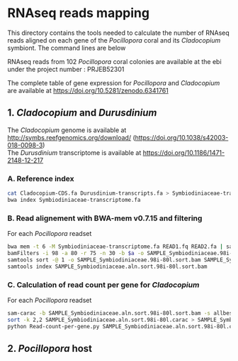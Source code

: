 # RNAseq reads mapping
This directory contains the tools needed to calculate the number of RNAseq reads aligned on each gene of the *Pocillopora* coral and its *Cladocopium* symbiont. 
The command lines are below  

RNAseq reads from 102 *Pocillopora* coral colonies are available at the ebi under the project number : PRJEB52301  

The complete table of gene expression for *Pocillopora* and *Cladocopium* are available at https://doi.org/10.5281/zenodo.6341761  

## 1. *Cladocopium* and *Durusdinium*

The *Cladocopium* genome is available at http://symbs.reefgenomics.org/download/ (https://doi.org/10.1038/s42003-018-0098-3)  
The *Durusdinium* transcriptome is available at  https://doi.org/10.1186/1471-2148-12-217  

### A. Reference index
```bash
cat Cladocopium-CDS.fa Durusdinium-transcripts.fa > Symbiodiniaceae-transcriptome.fa
bwa index Symbiodiniaceae-transcriptome.fa
```
### B. Read alignement with BWA-mem v0.7.15 and filtering
For each *Pocillopora* readset
```bash
bwa mem -t 6 -M Symbiodiniaceae-transcriptome.fa READ1.fq READ2.fa | samtools view -b -@ 6 -F 4 /dev/stdin -o SAMPLE_Symbiodiniaceae.aln.bam;done
bamFilters -i 98 -a 80 -r 75 -n 30 -b $a -o SAMPLE_Symbiodiniaceae.98i-80l.bam
samtools sort -@ 1 -o SAMPLE_Symbiodiniaceae.98i-80l.sort.bam SAMPLE_Symbiodiniaceae.98i-80l.bam
samtools index SAMPLE_Symbiodiniaceae.aln.sort.98i-80l.sort.bam
```
### C. Calculation of read count per gene for *Cladocopium*
For each *Pocillopora* readset
```bash
sam-carac -b SAMPLE_Symbiodiniaceae.aln.sort.98i-80l.sort.bam -s allbest -a -p -o SAMPLE_Symbiodiniaceae.aln.sort.98i-80l.carac
sort -k 2,2 SAMPLE_Symbiodiniaceae.aln.sort.98i-80l.carac > SAMPLE_Symbiodiniaceae.aln.sort.98i-80l.carac.sort
python Read-count-per-gene.py SAMPLE_Symbiodiniaceae.aln.sort.98i-80l.carac.sort Transcripts-length.tab SAMPLE_Symbiodiniaceae.aln.sort.98i-80l.readcount.tab
```

## 2. *Pocillopora* host
